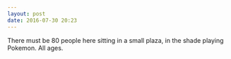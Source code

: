 ```yaml
---
layout: post
date: 2016-07-30 20:23
---
```

There must be 80 people here sitting in a small plaza, in the shade playing Pokemon. All ages. 
